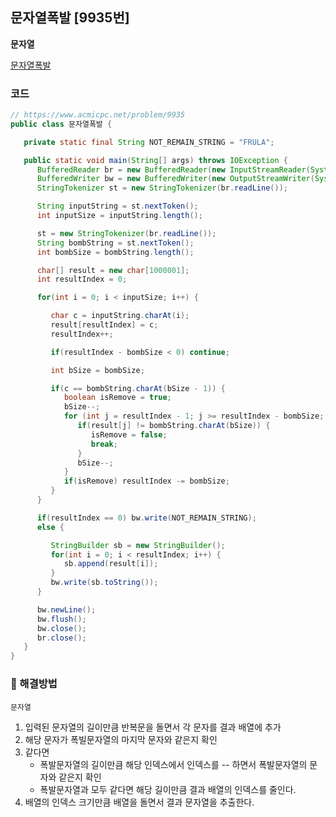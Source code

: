 ## 문자열폭발 [9935번]

**문자열**

[문자열폭발](https://www.acmicpc.net/problem/9935)

### 코드
```java
// https://www.acmicpc.net/problem/9935
public class 문자열폭발 {

   private static final String NOT_REMAIN_STRING = "FRULA";

   public static void main(String[] args) throws IOException {
      BufferedReader br = new BufferedReader(new InputStreamReader(System.in));
      BufferedWriter bw = new BufferedWriter(new OutputStreamWriter(System.out));
      StringTokenizer st = new StringTokenizer(br.readLine());

      String inputString = st.nextToken();
      int inputSize = inputString.length();

      st = new StringTokenizer(br.readLine());
      String bombString = st.nextToken();
      int bombSize = bombString.length();

      char[] result = new char[1000001];
      int resultIndex = 0;

      for(int i = 0; i < inputSize; i++) {

         char c = inputString.charAt(i);
         result[resultIndex] = c;
         resultIndex++;

         if(resultIndex - bombSize < 0) continue;

         int bSize = bombSize;

         if(c == bombString.charAt(bSize - 1)) {
            boolean isRemove = true;
            bSize--;
            for (int j = resultIndex - 1; j >= resultIndex - bombSize; j--) {
               if(result[j] != bombString.charAt(bSize)) {
                  isRemove = false;
                  break;
               }
               bSize--;
            }
            if(isRemove) resultIndex -= bombSize;
         }
      }

      if(resultIndex == 0) bw.write(NOT_REMAIN_STRING);
      else {

         StringBuilder sb = new StringBuilder();
         for(int i = 0; i < resultIndex; i++) {
            sb.append(result[i]);
         }
         bw.write(sb.toString());
      }

      bw.newLine();
      bw.flush();
      bw.close();
      br.close();
   }
}

```

### 📖 해결방법

`문자열`  

1. 입력된 문자열의 길이만큼 반복문을 돌면서 각 문자를 결과 배열에 추가
2. 해당 문자가 폭빌문자열의 마지막 문자와 같은지 확인
3. 같다면
   - 폭발문자열의 길이만큼 해당 인덱스에서 인덱스를 -- 하면서 폭발문자열의 문자와 같은지 확인
   - 폭발문자열과 모두 같다면 해당 길이만큼 결과 배열의 인덱스를 줄인다.
4. 배열의 인덱스 크기만큼 배열을 돌면서 결과 문자열을 추출한다.
